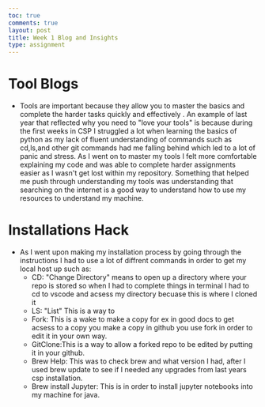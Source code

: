 ```yaml
---
toc: true
comments: true
layout: post
title: Week 1 Blog and Insights
type: assignment
---
```


# Tool Blogs
- Tools are important because they allow you to master the basics and complete the harder tasks quickly and effectively . An example of last year that reflected why you need to "love your tools" is because during the first weeks in CSP I struggled a lot when learning the basics of python as my lack of fluent understanding of commands such as cd,ls,and other git commands had me falling behind which led to a lot of panic and stress. As I went on to master my tools I felt more comfortable explaining my code and was able to complete harder assignments easier as I wasn't get lost within my repository. Something that helped me push through understanding my tools was understanding that searching on the internet is a good way to understand how to use my resources to understand my machine.  


# Installations Hack
- As I went upon making my installation process by going through the instructions I had to use a lot of diffrent commands in order to get my local host up such as:
    - CD: "Change Directory" means to  open up a directory where your repo is stored so when I had to complete things in terminal I had to cd to vscode and acsess my directory becuase this is where I cloned it 
    - LS: "List" This is a way to 
    - Fork: This is a wake to make a copy for ex in good docs to get acsess to a copy you make a copy in github you use fork in order to edit it in your own way. 
    - GitClone:This is a way to allow a forked repo to be edited by putting it in your github.
    - Brew Help: This was to check brew and what version I had, after I used brew update to see if I needed any upgrades from last years csp installation.
    - Brew install Jupyter: This is in order to install jupyter notebooks into my machine for java.